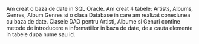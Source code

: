 Am creat o baza de date in SQL Oracle. Am creat 4 tabele: Artists, Albums, Genres, Album Genres si o clasa Database in care am realizat conexiunea cu baza de date. Clasele DAO pentru Artisti, Albume si Genuri contine metode de introducere a informatiilor in baza de date, de a cauta elemente in tabele dupa nume sau id.
